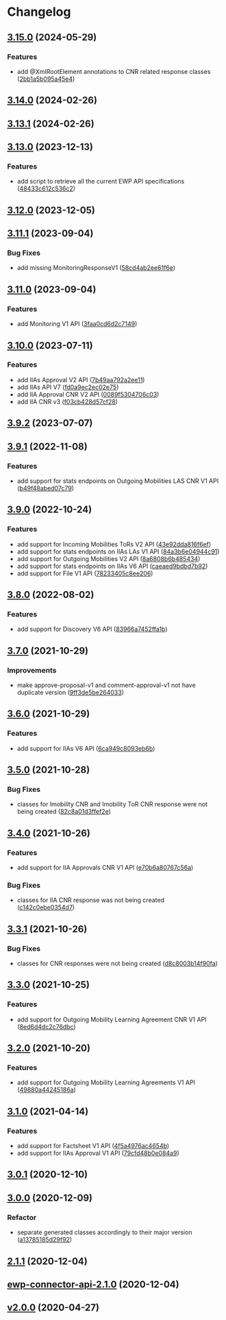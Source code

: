 # Changelog

## [3.15.0](https://github.com/ULisboa/ewp-connector-api/tree/3.15.0) (2024-05-29)

### Features
-  add @XmlRootElement annotations to CNR related response classes ([2bb1a5b095a45e4](https://github.com/ULisboa/ewp-connector-api/commit/2bb1a5b095a45e458a25160722aec67bd827bfa9))




## [3.14.0](https://github.com/ULisboa/ewp-connector-api/tree/3.14.0) (2024-02-26)





## [3.13.1](https://github.com/ULisboa/ewp-connector-api/tree/3.13.1) (2024-02-26)





## [3.13.0](https://github.com/ULisboa/ewp-connector-api/tree/3.13.0) (2023-12-13)

### Features
-  add script to retrieve all the current EWP API specifications ([48433c612c536c2](https://github.com/ULisboa/ewp-connector-api/commit/48433c612c536c2698810f1431ebd16267ddc2e9))




## [3.12.0](https://github.com/ULisboa/ewp-connector-api/tree/3.12.0) (2023-12-05)





## [3.11.1](https://github.com/ULisboa/ewp-connector-api/tree/3.11.1) (2023-09-04)



### Bug Fixes
-  add missing MonitoringResponseV1 ([58cd4ab2ee61f6e](https://github.com/ULisboa/ewp-connector-api/commit/58cd4ab2ee61f6e39ed28907007cd463db5e813c))


## [3.11.0](https://github.com/ULisboa/ewp-connector-api/tree/3.11.0) (2023-09-04)

### Features
-  add Monitoring V1 API ([3faa0cd6d2c7149](https://github.com/ULisboa/ewp-connector-api/commit/3faa0cd6d2c71492441591e1a4e6baf9f7e2617b))




## [3.10.0](https://github.com/ULisboa/ewp-connector-api/tree/3.10.0) (2023-07-11)

### Features
-  add IIAs Approval V2 API ([7b49aa792a2ee11](https://github.com/ULisboa/ewp-connector-api/commit/7b49aa792a2ee117fbe0c3ee71e64029e0d670b6))
-  add IIAs API V7 ([fd0a9ec2ec02e75](https://github.com/ULisboa/ewp-connector-api/commit/fd0a9ec2ec02e756241b8124df9359517f13aa4d))
-  add IIA Approval CNR V2 API ([0089f5304706c03](https://github.com/ULisboa/ewp-connector-api/commit/0089f5304706c0395710320006d53406f4988630))
-  add IIA CNR v3 ([f03cb428d57cf28](https://github.com/ULisboa/ewp-connector-api/commit/f03cb428d57cf289ccd200b6b46cbe9b70c63386))




## [3.9.2](https://github.com/ULisboa/ewp-connector-api/tree/3.9.2) (2023-07-07)





## [3.9.1](https://github.com/ULisboa/ewp-connector-api/tree/3.9.1) (2022-11-08)

### Features
-  add support for stats endpoints on Outgoing Mobilities LAS CNR V1 API ([b49f48abed07c79](https://github.com/ULisboa/ewp-connector-api/commit/b49f48abed07c7973be6b7a41efe06966faa6e65))




## [3.9.0](https://github.com/ULisboa/ewp-connector-api/tree/3.9.0) (2022-10-24)

### Features
-  add support for Incoming Mobilities ToRs V2 API ([43e92dda816f6ef](https://github.com/ULisboa/ewp-connector-api/commit/43e92dda816f6ef833655abbd67ec98d2111b553))
-  add support for stats endpoints on IIAs LAs V1 API ([84a3b6e04944c91](https://github.com/ULisboa/ewp-connector-api/commit/84a3b6e04944c913f76c8d2a5933e9fa8299e5bc))
-  add support for Outgoing Mobilities V2 API ([8a6808b6b485434](https://github.com/ULisboa/ewp-connector-api/commit/8a6808b6b4854346faa77c95d0ca89717a43b28b))
-  add support for stats endpoints on IIAs V6 API ([caeaed9bdbd7b92](https://github.com/ULisboa/ewp-connector-api/commit/caeaed9bdbd7b92dddf582b1112a9a1747482e72))
-  add support for File V1 API ([78233405c8ee206](https://github.com/ULisboa/ewp-connector-api/commit/78233405c8ee20676055503efe888da127df0708))




## [3.8.0](https://github.com/ULisboa/ewp-connector-api/tree/3.8.0) (2022-08-02)

### Features
-  add support for Discovery V6 API ([83966a7452ffa1b](https://github.com/ULisboa/ewp-connector-api/commit/83966a7452ffa1b0421704e170ae68c3f9a23f3e))




## [3.7.0](https://github.com/ULisboa/ewp-connector-api/tree/3.7.0) (2021-10-29)


### Improvements
-  make approve-proposal-v1 and comment-approval-v1 not have duplicate version ([9ff3de5be264033](https://github.com/ULisboa/ewp-connector-api/commit/9ff3de5be264033f2fd39293f92e29cef985749d))



## [3.6.0](https://github.com/ULisboa/ewp-connector-api/tree/3.6.0) (2021-10-29)

### Features
-  add support for IIAs V6 API ([6ca949c8093eb6b](https://github.com/ULisboa/ewp-connector-api/commit/6ca949c8093eb6b038a08b797996ff45a35ad420))




## [3.5.0](https://github.com/ULisboa/ewp-connector-api/tree/3.5.0) (2021-10-28)



### Bug Fixes
-  classes for Imobility CNR and Imobility ToR CNR response were not being created ([82c8a01d3ffef2e](https://github.com/ULisboa/ewp-connector-api/commit/82c8a01d3ffef2ebf6f5be7728a870d5792f5606))


## [3.4.0](https://github.com/ULisboa/ewp-connector-api/tree/3.4.0) (2021-10-26)

### Features
-  add support for IIA Approvals CNR V1 API ([e70b6a80767c56a](https://github.com/ULisboa/ewp-connector-api/commit/e70b6a80767c56a16f6caff531c66a15372b01c2))


### Bug Fixes
-  classes for IIA CNR response was not being created ([c142c0ebe0354d7](https://github.com/ULisboa/ewp-connector-api/commit/c142c0ebe0354d7192d5b810d330c8e2574a8002))


## [3.3.1](https://github.com/ULisboa/ewp-connector-api/tree/3.3.1) (2021-10-26)



### Bug Fixes
-  classes for CNR responses were not being created ([d8c8003b14f90fa](https://github.com/ULisboa/ewp-connector-api/commit/d8c8003b14f90fafdacc927d457cb6e2a50ea0b4))


## [3.3.0](https://github.com/ULisboa/ewp-connector-api/tree/3.3.0) (2021-10-25)

### Features
-  add support for Outgoing Mobility Learning Agreement CNR V1 API ([8ed6d4dc2c76dbc](https://github.com/ULisboa/ewp-connector-api/commit/8ed6d4dc2c76dbc0405058e7150e2c373ff81b45))




## [3.2.0](https://github.com/ULisboa/ewp-connector-api/tree/3.2.0) (2021-10-20)

### Features
-  add support for Outgoing Mobility Learning Agreements V1 API ([49880a44245186a](https://github.com/ULisboa/ewp-connector-api/commit/49880a44245186a099c21f2e1a6da418c532fbba))




## [3.1.0](https://github.com/ULisboa/ewp-connector-api/tree/3.1.0) (2021-04-14)

### Features
-  add support for Factsheet V1 API ([4f5a4976ac4654b](https://github.com/ULisboa/ewp-connector-api/commit/4f5a4976ac4654b4f19f13a04266e02795e8360d))
-  add support for IIAs Approval V1 API ([79cfd48b0e084a9](https://github.com/ULisboa/ewp-connector-api/commit/79cfd48b0e084a90125931ad556e5a4056617c94))




## [3.0.1](https://github.com/ULisboa/ewp-connector-api/tree/3.0.1) (2020-12-10)





## [3.0.0](https://github.com/ULisboa/ewp-connector-api/tree/3.0.0) (2020-12-09)




### Refactor
-  separate generated classes accordingly to their major version ([a13785185d29f92](https://github.com/ULisboa/ewp-connector-api/commit/a13785185d29f9207dcd918c47dd52226ca2a195))

## [2.1.1](https://github.com/ULisboa/ewp-connector-api/tree/2.1.1) (2020-12-04)





## [ewp-connector-api-2.1.0](https://github.com/ULisboa/ewp-connector-api/tree/ewp-connector-api-2.1.0) (2020-12-04)





## [v2.0.0](https://github.com/ULisboa/ewp-connector-api/tree/v2.0.0) (2020-04-27)





